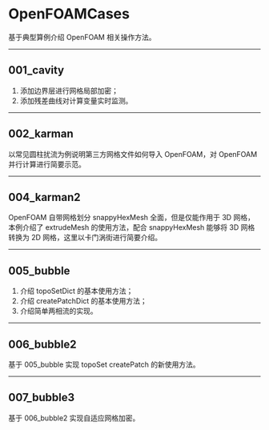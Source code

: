 # OpenFOAMCases
基于典型算例介绍 OpenFOAM 相关操作方法。

---
## 001_cavity
1. 添加边界层进行网格局部加密；
2. 添加残差曲线对计算变量实时监测。

---
## 002_karman
以常见圆柱扰流为例说明第三方网格文件如何导入 OpenFOAM，对 OpenFOAM 并行计算进行简要示范。

---
## 004_karman2
OpenFOAM 自带网格划分 snappyHexMesh 全面，但是仅能作用于 3D 网格，本例介绍了 extrudeMesh 的使用方法，配合 snappyHexMesh 能够将 3D 网格转换为 2D 网格，这里以卡门涡街进行简要介绍。 

---
## 005_bubble
1. 介绍 topoSetDict 的基本使用方法；
2. 介绍 createPatchDict 的基本使用方法；
3. 介绍简单两相流的实现。

---
## 006_bubble2
基于 005_bubble 实现 topoSet createPatch 的新使用方法。

---
## 007_bubble3
基于 006_bubble2 实现自适应网格加密。
